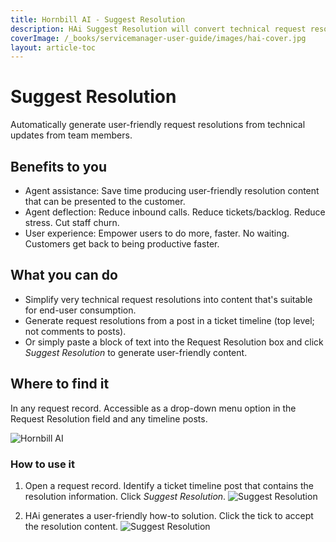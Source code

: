 ```yaml
---
title: Hornbill AI - Suggest Resolution
description: HAi Suggest Resolution will convert technical request resolutions into more user freindly versions.
coverImage: /_books/servicemanager-user-guide/images/hai-cover.jpg
layout: article-toc
---
```


# Suggest Resolution

Automatically generate user-friendly request resolutions from technical updates from team members.

## Benefits to you

* Agent assistance: Save time producing user-friendly resolution content that can be presented to the customer.
* Agent deflection: Reduce inbound calls. Reduce tickets/backlog. Reduce stress. Cut staff churn.
* User experience: Empower users to do more, faster. No waiting. Customers get back to being productive faster.

## What you can do

* Simplify very technical request resolutions into content that's suitable for end-user consumption.
* Generate request resolutions from a post in a ticket timeline (top level; not comments to posts).
* Or simply paste a block of text into the Request Resolution box and click *Suggest Resolution* to generate user-friendly content.

## Where to find it

In any request record. Accessible as a drop-down menu option in the Request Resolution field and any timeline posts.

![Hornbill AI](/_books/servicemanager-user-guide/images/hai-logo-small.png)

### How to use it

1. Open a request record. Identify a ticket timeline post that contains the resolution information. Click *Suggest Resolution*.
    ![Suggest Resolution](/_books/servicemanager-user-guide/images/hai-suggest-resolution-1.png)

2. HAi generates a user-friendly how-to solution. Click the tick to accept the resolution content.
    ![Suggest Resolution](/_books/servicemanager-user-guide/images/hai-suggest-resolution-2.png)
